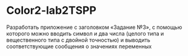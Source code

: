 # Color2-lab2TSPP
Разработать приложение с заголовком «Задание №3», с помощью которого можно вводить символ и два числа (целого типа и вещественного типа с двойной точностью) и выводить соответствующие сообщения о значениях переменных
